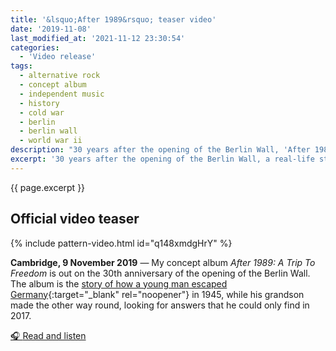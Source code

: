 ```yaml
---
title: '&lsquo;After 1989&rsquo; teaser video'
date: '2019-11-08'
last_modified_at: '2021-11-12 23:30:54'
categories:
  - 'Video release'
tags:
  - alternative rock
  - concept album
  - independent music
  - history
  - cold war
  - berlin
  - berlin wall
  - world war ii
description: "30 years after the opening of the Berlin Wall, 'After 1989' is a real-life story about imprisonment and liberty. Watch the video teaser."
excerpt: '30 years after the opening of the Berlin Wall, a real-life story about imprisonment and liberty. Between two wars and three generations.'
---
```

<p class="lead">{{ page.excerpt }}</p>

## Official video teaser

{% include pattern-video.html id="q148xmdgHrY" %}

**Cambridge, 9 November 2019** — My concept album _After 1989: A Trip To Freedom_ is out on the 30th anniversary of the opening of the Berlin Wall. The album is the [story of how a young man escaped Germany](https://medium.com/lessons-from-history/a-trip-to-freedom-from-berlin-to-berlin-e9725231eb2e){:target="_blank" rel="noopener"} in 1945, while his grandson made the other way round, looking for answers that he could only find in 2017.

<div class="text-center mt-5 py-3">
  <a class="btn btn-lg btn-m2m btn-m2m-cta fw-bold" href="/work/original-productions/after-1989/" title="Read the story and listen to the album">🎧 <span class="initialism ps-2">Read and listen</span></a>
</div>